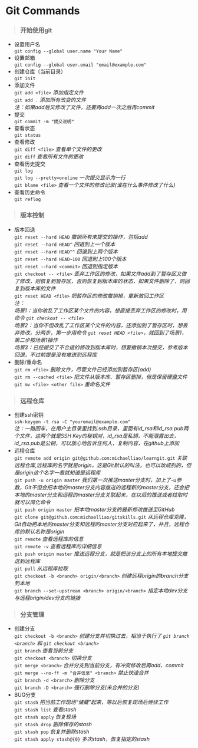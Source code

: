 # Git Commands
> ### 开始使用git  

* 设置用户名  
`git config --global user.name "Your Name"`  
* 设置邮箱  
`git config --global user.email "email@example.com"`  
* 创建仓库（当前目录）  
`git init`  
* 添加文件  
`git add <file>` _添加指定文件_  
`git add .` _添加所有改变的文件_  
_注：如果add后又修改了文件，还要再add一次之后再commit_  
* 提交  
`git commit -m "提交说明"`  
* 查看状态  
`git status`  
* 查看修改  
`git diff <file>` _查看单个文件的更改_  
`git diff` _查看所有文件的更改_  
* 查看历史提交  
`git log`  
`git log --pretty=oneline` _一次提交显示为一行_  
`git blame <file>` _查看一个文件的修改记录(谁在什么事件修改了什么)_  
* 查看历史命令  
`git reflog`

> ### 版本控制  

* 版本回退  
`git reset --hard HEAD` _撤销所有未提交的操作，包括add_  
`git reset --hard HEAD^` _回退到上一个版本_  
`git reset --hard HEAD^^` _回退到上两个版本_  
`git reset --hard HEAD~100` _回退到上100个版本_  
`git reset --hard <commit>` _回退到指定版本_  
`git checkout -- <file>` _丢弃工作区的修改，如果文件add到了暂存区又做了修改，则恢复到暂存区，否则恢复到版本库的状态，如果文件删除了，则回复到版本库的文件_  
`git reset HEAD <file>` _把暂存区的修改撤销掉，重新放回工作区_  
_注：_  
_场景1：当你改乱了工作区某个文件的内容，想直接丢弃工作区的修改时，用命令 `git checkout -- <file>`_  
_场景2：当你不但改乱了工作区某个文件的内容，还添加到了暂存区时，想丢弃修改，分两步，第一步用命令 `git reset HEAD <file>`，就回到了场景1，第二步按场景1操作_  
_场景3：已经提交了不合适的修改到版本库时，想要撤销本次提交，参考版本回退，不过前提是没有推送到远程库_  
* 删除/重命名  
`git rm <file>` _删除文件，尽管文件已经添加到暂存区(add)_  
`git rm --cached <file>` _把文件从版本库、暂存区删掉，但是保留硬盘文件_  
`git mv <file> <other file>` _重命名文件_  

> ### 远程仓库  

* 创建ssh密钥  
`ssh-keygen -t rsa -C "youremail@example.com"`  
_注：一路回车，在用户主目录里找到.ssh目录，里面有id_rsa和id_rsa.pub两个文件，这两个就是SSH Key的秘钥对，id_rsa是私钥，不能泄露出去，id_rsa.pub是公钥，可以放心地告诉任何人，复制内容，在github上添加_  
* 远程仓库  
`git remote add origin git@github.com:michaelliao/learngit.git` _关联远程仓库,远程库的名字就是origin，这是Git默认的叫法，也可以改成别的，但是origin这个名字一看就知道是远程库_  
`git push -u origin master` _我们第一次推送master分支时，加上了-u参数，Git不但会把本地的master分支内容推送的远程新的master分支，还会把本地的master分支和远程的master分支关联起来，在以后的推送或者拉取时就可以简化命令_  
`git push origin master` _把本地master分支的最新修改推送至GitHub_  
`git clone git@github.com:michaelliao/gitskills.git` _从远程仓库克隆，Git自动把本地的master分支和远程的master分支对应起来了，并且，远程仓库的默认名称是origin_  
`git remote` _查看远程库的信息_  
`git remote -v` _查看远程库的详细信息_  
`git push origin master` _推送远程分支，就是把该分支上的所有本地提交推送到远程库_  
`git pull` _从远程库拉取_  
`git checkout -b <branch> origin/<branch>` _创建远程origin的branch分支到本地_  
`git branch --set-upstream <branch> origin/<branch>` _指定本地dev分支与远程origin/dev分支的链接_  

> ### 分支管理  

* 创建分支  
`git checkout -b <branch>` _创建分支并切换过去，相当于执行了 `git branch <branch>` 和 `git checkout <branch>`_  
`git branch` _查看当前分支_  
`git checkout <branch>` _切换分支_  
`git merge <branch>` _合并分支到当前分支，有冲突修改后再add、commit_  
`git merge --no-ff -m "合并信息" <branch>` _禁止快速合并_  
`git branch -d <branch>` _删除分支_  
`git branch -D <branch>` _强行删除分支(未合并的分支)_  
* BUG分支  
`git stash` _把当前工作现场“储藏”起来，等以后恢复现场后继续工作_  
`git stash list` _查看stash_  
`git stash apply` _恢复现场_  
`git stash drop` _删除保存的stash_  
`git stash pop` _恢复并删除stash_  
`git stash apply stash@{0}` _多次stash，恢复指定的stash_  



